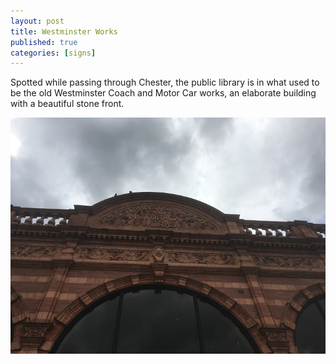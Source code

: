 ```yaml
---
layout: post
title: Westminster Works
published: true
categories: [signs]
---
```


Spotted while passing through Chester, the public library is in what used to be the old
Westminster Coach and Motor Car works, an elaborate building with a beautiful stone front.

![westminster works](/img/posts/westminster-works/westminster-works.png)
